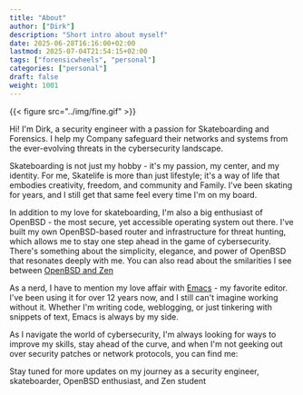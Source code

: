```yaml
---
title: "About"
author: ["Dirk"]
description: "Short intro about myself"
date: 2025-06-28T16:16:00+02:00
lastmod: 2025-07-04T21:54:15+02:00
tags: ["forensicwheels", "personal"]
categories: ["personal"]
draft: false
weight: 1001
---
```


{{< figure src="../img/fine.gif" >}}

Hi! I'm Dirk, a security engineer with a passion for Skateboarding and
Forensics. I help my Company safeguard their networks and systems from
the ever-evolving threats in the cybersecurity landscape.

Skateboarding is not just my hobby - it's my passion, my center,
and my identity. For me, Skatelife is more than just lifestyle;
it's a way of life that embodies creativity, freedom, and
community and Family. I've been skating for years, and I
still get that same feel every time I'm on my board.

In addition to my love for skateboarding, I'm also a big enthusiast of
OpenBSD - the most secure, yet accessible operating system out there.
I've built my own OpenBSD-based router and infrastructure for threat
hunting, which allows me to stay one step ahead in the game of
cybersecurity. There's something about the simplicity, elegance, and
power of OpenBSD that resonates deeply with me. You can also read about
the smilarities I see between [OpenBSD and Zen](~/../openbsdzen)

As a nerd, I have to mention my love affair with [Emacs](https://www.gnu.org/software/emacs/) - my favorite editor.
I've been using it for over 12 years now, and I still can't imagine working
without it. Whether I'm writing code, weblogging, or just tinkering with
snippets of text, Emacs is always by my side.

As I navigate the world of cybersecurity, I'm always looking for ways to
improve my skills, stay ahead of the curve, and when I'm not geeking out
over security patches or network protocols, you can find me:

Stay tuned for more updates on my journey as a security engineer,
skateboarder, OpenBSD enthusiast, and Zen student


[//]: # "Exported with love from a post written in Org mode"
[//]: # "- https://github.com/kaushalmodi/ox-hugo"
